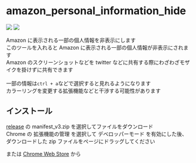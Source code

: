 # amazon_personal_information_hide

![](https://img.shields.io/chrome-web-store/users/kpffakljoffeckbckheiheogajnofdpc)
![](https://img.shields.io/chrome-web-store/stars/kpffakljoffeckbckheiheogajnofdpc)

Amazon に表示される一部の個人情報を非表示にします<br>
このツールを入れると Amazon に表示される一部の個人情報が非表示にされます<br>
Amazon のスクリーンショットなどを twitter などに共有する際にわざわざモザイクを掛けずに共有できます<br><br>
一部の情報は`ctrl + a`などで選択すると見れるようになります<br>
カラーリングを変更する拡張機能などと干渉する可能性があります<br>

## インストール

[release](https://github.com/fa0311/amazon_personal_information_hide/releases) の manifest_v3.zip を選択してファイルをダウンロード<br>
Chrome の 拡張機能の管理 を選択して デベロッパーモード を有効にした後、ダウンロードした zip ファイルをページにドラッグしてください

または
[Chrome Web Store](https://chrome.google.com/webstore/detail/%E3%83%A6%E3%83%BC%E3%83%81%E3%83%A5%E3%83%BC%E3%83%96%E8%A6%8B%E3%82%84%E3%81%99%E3%81%8F%EF%BC%81%EF%BC%81/cfbgjaoabchkibpphiklamgacbjgnlfe) から
